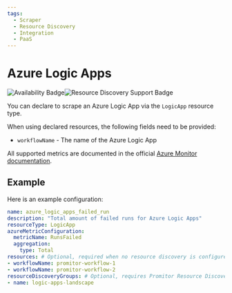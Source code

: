 ```yaml
---
tags:
  - Scraper
  - Resource Discovery
  - Integration
  - PaaS
---
```


# Azure Logic Apps

![Availability Badge](https://img.shields.io/badge/Available%20Starting-v2.0-green.svg)![Resource Discovery Support Badge](https://img.shields.io/badge/Support%20for%20Resource%20Discovery-Yes-green.svg)

You can declare to scrape an Azure Logic App via the `LogicApp`
resource type.

When using declared resources, the following fields need to be provided:

- `workflowName` - The name of the Azure Logic App

All supported metrics are documented in the official [Azure Monitor documentation](https://docs.microsoft.com/en-us/azure/azure-monitor/platform/metrics-supported#microsoftlogicworkflows).

## Example

Here is an example configuration:

```yaml
name: azure_logic_apps_failed_run
description: "Total amount of failed runs for Azure Logic Apps"
resourceType: LogicApp
azureMetricConfiguration:
  metricName: RunsFailed
  aggregation:
    type: Total
resources: # Optional, required when no resource discovery is configured
- workflowName: promitor-workflow-1
- workflowName: promitor-workflow-2
resourceDiscoveryGroups: # Optional, requires Promitor Resource Discovery agent (https://promitor.io/concepts/how-it-works#using-resource-discovery)
- name: logic-apps-landscape
```
